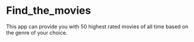 # Find_the_movies
This app can provide you with 50 highest rated movies of all time based on the genre of your choice.
